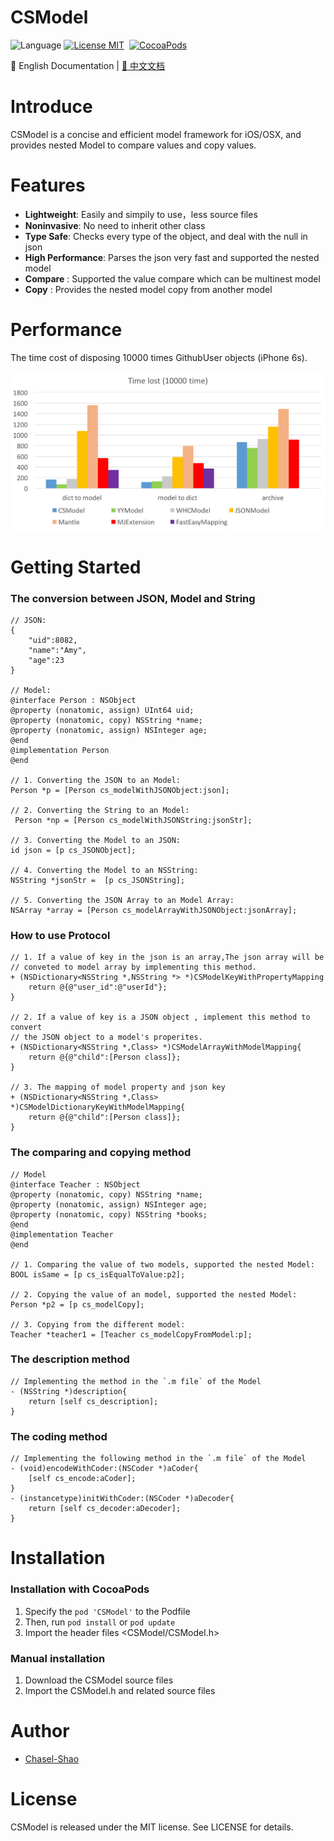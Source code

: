 CSModel
==============
![Language](https://img.shields.io/badge/language-Objective--C-orange.svg)
[![License MIT](https://img.shields.io/badge/license-MIT-green.svg?style=flat)](https://raw.githubusercontent.com/Chasel-Shao/CSModel/master/LICENSE)&nbsp;
[![CocoaPods](http://img.shields.io/cocoapods/v/CSModel.svg?style=flat)](http://cocoapods.org/pods/CSModel)&nbsp;

:book: English Documentation | [:book: 中文文档](README-CN.md)

Introduce
==============
CSModel is a concise and efficient model framework for iOS/OSX, and provides nested Model to compare values and copy values.

Features
==============

- **Lightweight**: Easily and simpily to use，less source files
- **Noninvasive**: No need to inherit other class
- **Type Safe**: Checks every type of the object, and deal with the null in json
- **High Performance**: Parses the json very fast and supported the nested model
- **Compare** : Supported the value compare which can be multinest model
- **Copy** : Provides the nested model copy from another model

Performance
==============
The time cost of disposing 10000 times GithubUser objects (iPhone 6s).

![Benchmark result](https://raw.githubusercontent.com/Chasel-Shao/CSModel/master/Benchmark/result.png
)


Getting Started
==============

### The conversion between JSON, Model and String
```objc
// JSON:
{
    "uid":8082,
    "name":"Amy",
    "age":23
}

// Model:
@interface Person : NSObject
@property (nonatomic, assign) UInt64 uid;
@property (nonatomic, copy) NSString *name;
@property (nonatomic, assign) NSInteger age;
@end
@implementation Person
@end
	
// 1. Converting the JSON to an Model:
Person *p = [Person cs_modelWithJSONObject:json];

// 2. Converting the String to an Model:
 Person *np = [Person cs_modelWithJSONString:jsonStr];
	
// 3. Converting the Model to an JSON:
id json = [p cs_JSONObject];

// 4. Converting the Model to an NSString:
NSString *jsonStr =  [p cs_JSONString];

// 5. Converting the JSON Array to an Model Array:
NSArray *array = [Person cs_modelArrayWithJSONObject:jsonArray];
```

### How to use Protocol 
```objc
// 1. If a value of key in the json is an array,The json array will be
// conveted to model array by implementing this method.
+ (NSDictionary<NSString *,NSString *> *)CSModelKeyWithPropertyMapping
    return @{@"user_id":@"userId"};
}

// 2. If a value of key is a JSON object , implement this method to convert
// the JSON object to a model's properites.
+ (NSDictionary<NSString *,Class> *)CSModelArrayWithModelMapping{
    return @{@"child":[Person class]};
}

// 3. The mapping of model property and json key
+ (NSDictionary<NSString *,Class> *)CSModelDictionaryKeyWithModelMapping{
    return @{@"child":[Person class]};
}
```

### The comparing and copying method
```objc
// Model 
@interface Teacher : NSObject
@property (nonatomic, copy) NSString *name;
@property (nonatomic, assign) NSInteger age;
@property (nonatomic, copy) NSString *books;
@end
@implementation Teacher
@end

// 1. Comparing the value of two models, supported the nested Model:
BOOL isSame = [p cs_isEqualToValue:p2];

// 2. Copying the value of an model, supported the nested Model:
Person *p2 = [p cs_modelCopy];

// 3. Copying from the different model:
Teacher *teacher1 = [Teacher cs_modelCopyFromModel:p];
```
### The description method
```objc
// Implementing the method in the `.m file` of the Model
- (NSString *)description{
    return [self cs_description];
}
```
### The coding method
```objc
// Implementing the following method in the `.m file` of the Model
- (void)encodeWithCoder:(NSCoder *)aCoder{
    [self cs_encode:aCoder];
}
- (instancetype)initWithCoder:(NSCoder *)aDecoder{
    return [self cs_decoder:aDecoder];
}
```
Installation
==============

### Installation with CocoaPods

1. Specify the `pod 'CSModel'` to the Podfile
2. Then, run `pod install` or `pod update`
3. Import the header files \<CSModel/CSModel.h\>


### Manual installation

1. Download the  CSModel source files
2. Import the CSModel.h and related source files



Author
==============
- [Chasel-Shao](https://github.com/Chasel-Shao)


License
==============
CSModel is released under the MIT license. See LICENSE for details.


